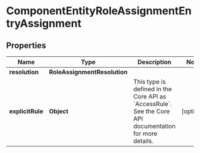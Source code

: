 

# ComponentEntityRoleAssignmentEntryAssignment


## Properties

| Name | Type | Description | Notes |
|------------ | ------------- | ------------- | -------------|
|**resolution** | **RoleAssignmentResolution** |  |  |
|**explicitRule** | **Object** | This type is defined in the Core API as &#x60;AccessRule&#x60;. See the Core API documentation for more details.  |  [optional] |



